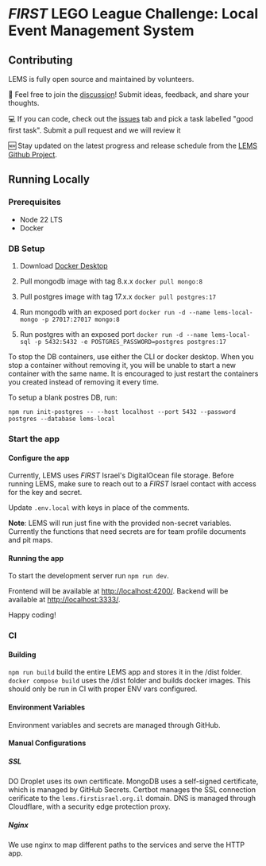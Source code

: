 # _FIRST_ LEGO League Challenge: Local Event Management System

## Contributing

LEMS is fully open source and maintained by volunteers.

💬 Feel free to join the [discussion](https://github.com/FIRSTIsrael/lems/discussions)! Submit ideas, feedback, and share your thoughts.

💻 If you can code, check out the [issues](https://github.com/FIRSTIsrael/lems/issues) tab and pick a task labelled "good first task". Submit a pull request and we will review it

🆕 Stay updated on the latest progress and release schedule from the [LEMS Github Project](https://github.com/orgs/FIRSTIsrael/projects/3).

## Running Locally

### Prerequisites

- Node 22 LTS
- Docker

### DB Setup

1. Download [Docker Desktop](https://www.docker.com/products/docker-desktop/)

2. Pull mongodb image with tag 8.x.x
   `docker pull mongo:8`

3. Pull postgres image with tag 17.x.x
   `docker pull postgres:17`

4. Run mongodb with an exposed port
   `docker run -d --name lems-local-mongo -p 27017:27017 mongo:8`

5. Run postgres with an exposed port
   `docker run -d --name lems-local-sql -p 5432:5432 -e POSTGRES_PASSWORD=postgres postgres:17`

To stop the DB containers, use either the CLI or docker desktop.
When you stop a container without removing it, you will be unable to start a new container with the same name.
It is encouraged to just restart the containers you created instead of removing it every time.

To setup a blank postres DB, run:

`npm run init-postgres -- --host localhost --port 5432 --password postgres --database lems-local`

### Start the app

#### Configure the app

Currently, LEMS uses _FIRST_ Israel's DigitalOcean file storage. Before running LEMS,
make sure to reach out to a _FIRST_ Israel contact with access for the key and secret.

Update `.env.local` with keys in place of the comments.

**Note**: LEMS will run just fine with the provided non-secret variables. Currently the functions that need secrets are for team profile documents and pit maps.

#### Running the app

To start the development server run `npm run dev`.

Frontend will be available at <http://localhost:4200/>.
Backend will be available at <http://localhost:3333/>.

Happy coding!

### CI

#### Building

`npm run build` build the entire LEMS app and stores it in the /dist folder.
`docker compose build` uses the /dist folder and builds docker images. This should only be run in CI with proper ENV vars configured.

#### Environment Variables

Environment variables and secrets are managed through GitHub.

#### Manual Configurations

##### SSL

DO Droplet uses its own certificate.
MongoDB uses a self-signed certificate, which is managed by GitHub Secrets.
Certbot manages the SSL connection cerificate to the `lems.firstisrael.org.il` domain. DNS is managed through Cloudflare, with a security edge protection proxy.

##### Nginx

We use nginx to map different paths to the services and serve the HTTP app.
